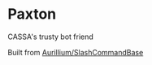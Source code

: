 # Paxton
CASSA's trusty bot friend

Built from [Aurillium/SlashCommandBase](https://github.com/Aurillium/SlashCommandBase)
